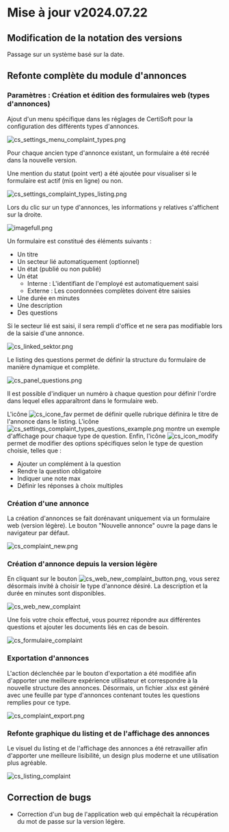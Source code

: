 # Mise à jour v2024.07.22

## Modification de la notation des versions

Passage sur un système basé sur la date.

## Refonte complète du module d'annonces

### Paramètres : Création et édition des formulaires web (types d'annonces)

Ajout d'un menu spécifique dans les réglages de CertiSoft pour la configuration des différents types d'annonces.

![cs_settings_menu_complaint_types.png](cs_settings_menu_complaint_types.png)

Pour chaque ancien type d'annonce existant, un formulaire a été recréé dans la nouvelle version.

Une mention du statut (point vert) a été ajoutée pour visualiser si le formulaire est actif (mis en ligne) ou non.

![cs_settings_complaint_types_listing.png](cs_settings_complaint_types_listing.png)

Lors du clic sur un type d'annonces, les informations y relatives s'affichent sur la droite.

![imagefull.png](imagefull.png)

Un formulaire est constitué des éléments suivants :
- Un titre
- Un secteur lié automatiquement (optionnel)
- Un état (publié ou non publié)
- Un état
  - Interne : L'identifiant de l'employé est automatiquement saisi
  - Externe : Les coordonnées complètes doivent être saisies
- Une durée en minutes
- Une description
- Des questions

Si le secteur lié est saisi, il sera rempli d'office et ne sera pas modifiable lors de la saisie d'une annonce.

![cs_linked_sektor.png](cs_linked_sektor.png)

Le listing des questions permet de définir la structure du formulaire de manière dynamique et complète.

![cs_panel_questions.png](cs_panel_questions.png)

Il est possible d'indiquer un numéro à chaque question pour définir l'ordre dans lequel elles apparaîtront dans le formulaire web.

L'icône ![cs_icone_fav](cs_icone_fav) permet de définir quelle rubrique définira le titre de l'annonce dans le listing.
L'icône ![cs_settings_complaint_types_questions_example.png](cs_settings_complaint_types_questions_example.png) montre un exemple d'affichage pour chaque type de question.
Enfin, l'icône ![cs_icon_modify](cs_icon_modify) permet de modifier des options spécifiques selon le type de question choisie, telles que :
- Ajouter un complément à la question
- Rendre la question obligatoire
- Indiquer une note max
- Définir les réponses à choix multiples

### Création d'une annonce

La création d'annonces se fait dorénavant uniquement via un formulaire web (version légère). Le bouton "Nouvelle annonce" ouvre la page dans le navigateur par défaut.

![cs_complaint_new.png](cs_complaint_new.png)

### Création d'annonce depuis la version légère

En cliquant sur le bouton ![cs_web_new_complaint_button.png](cs_web_new_complaint_button.png), vous serez désormais invité à choisir le type d'annonce désiré. La description et la durée en minutes sont disponibles.

![cs_web_new_complaint](cs_web_new_complaint)

Une fois votre choix effectué, vous pourrez répondre aux différentes questions et ajouter les documents liés en cas de besoin.

![cs_formulaire_complaint](cs_formulaire_complaint)

### Exportation d'annonces

L'action déclenchée par le bouton d'exportation a été modifiée afin d'apporter une meilleure expérience utilisateur et correspondre à la nouvelle structure des annonces.
Désormais, un fichier .xlsx est généré avec une feuille par type d'annonces contenant toutes les questions remplies pour ce type.

![cs_complaint_export.png](cs_complaint_export.png)

### Refonte graphique du listing et de l'affichage des annonces

Le visuel du listing et de l'affichage des annonces a été retravailler afin d'apporter une meilleure lisibilité, un design plus moderne et une utilisation plus agréable.

![cs_listing_complaint](cs_listing_complaint)

## Correction de bugs

- Correction d'un bug de l'application web qui empêchait la récupération du mot de passe sur la version légère.